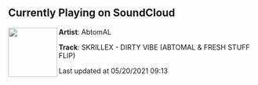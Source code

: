 ## Currently Playing on SoundCloud

[<img align="left" width="100" src="https://i1.sndcdn.com/artworks-zfNHqutzyK3pXWON-qKYChQ-t500x500.jpg">](https://soundcloud.com/abtomal/skrillex-dirty-vibe-abtomal-fresh-stuff-flip)

**Artist**: AbtomAL 

**Track**: SKRILLEX - DIRTY VIBE (ABTOMAL & FRESH STUFF FLIP)

Last updated at 05/20/2021 09:13
